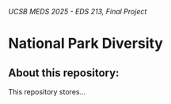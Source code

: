 *UCSB MEDS 2025 - EDS 213, Final Project*

# National Park Diversity

## About this repository:
This repository stores...
